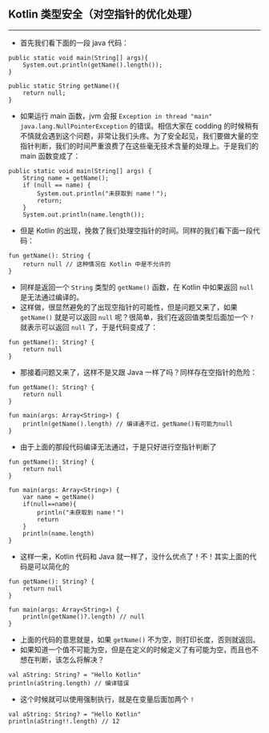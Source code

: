 ## Kotlin 类型安全（对空指针的优化处理）

---

+ 首先我们看下面的一段 java 代码：

```
public static void main(String[] args){
    System.out.println(getName().length());
}

public static String getName(){
    return null;
}
```

+ 如果运行 main 函数，jvm 会报 `Exception in thread "main" java.lang.NullPointerException` 的错误。相信大家在 codding 的时候稍有不慎就会遇到这个问题，非常让我们头疼。为了安全起见，我们要做大量的空指针判断，我们的时间严重浪费了在这些毫无技术含量的处理上。于是我们的 main 函数变成了：

```
public static void main(String[] args) {
    String name = getName();
    if (null == name) {
        System.out.println("未获取到 name！");
        return;
    }
    System.out.println(name.length());
```

+ 但是 Kotlin 的出现，挽救了我们处理空指针的时间。同样的我们看下面一段代码：

```
fun getName(): String {
    return null // 这种情况在 Kotlin 中是不允许的
}
```

+ 同样是返回一个 `String` 类型的 `getName()` 函数，在 Kotlin 中如果返回 `null` 是无法通过编译的。
+ 这样做，很显然避免的了出现空指针的可能性，但是问题又来了，如果 `getName()` 就是可以返回 `null` 呢？很简单，我们在返回值类型后面加一个 `?` 就表示可以返回 `null` 了，于是代码变成了：

```
fun getName(): String? {
    return null
}
```

+ 那接着问题又来了，这样不是又跟 Java 一样了吗？同样存在空指针的危险：

```
fun getName(): String? {
    return null
}

fun main(args: Array<String>) {
    println(getName().length) // 编译通不过，getName()有可能为null
}
```

+ 由于上面的那段代码编译无法通过，于是只好进行空指针判断了

```
fun getName(): String? {
    return null
}

fun main(args: Array<String>) {
    var name = getName()
    if(null==name){
        println("未获取到 name！")
        return
    }
    println(name.length)
}
```

+ 这样一来，Kotlin 代码和 Java 就一样了，没什么优点了！不！其实上面的代码是可以简化的

```
fun getName(): String? {
    return null
}

fun main(args: Array<String>) {
    println(getName()?.length) // null
}
```

+ 上面的代码的意思就是，如果 `getName()` 不为空，则打印长度，否则就返回。
+ 如果知道一个值不可能为空，但是在定义的时候定义了有可能为空，而且也不想在判断，该怎么将解决？

```
val aString: String? = "Hello Kotlin"
println(aString.length) // 编译错误
```

+ 这个时候就可以使用强制执行，就是在变量后面加两个 `!`

```
val aString: String? = "Hello Kotlin"
println(aString!!.length) // 12
```
